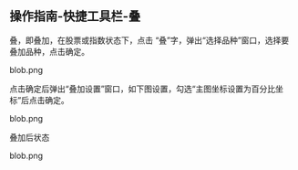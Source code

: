 ## 操作指南-快捷工具栏-叠

叠，即叠加，在股票或指数状态下，点击 “叠”字，弹出“选择品种”窗口，选择要叠加品种，点击确定。

blob.png


 点击确定后弹出“叠加设置”窗口，如下图设置，勾选“主图坐标设置为百分比坐标”后点击确定。

blob.png

叠加后状态

blob.png